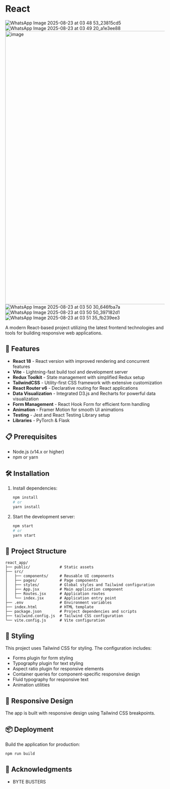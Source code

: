 # React
![WhatsApp Image 2025-08-23 at 03 48 53_23815cd5](https://github.com/user-attachments/assets/c56ca7ae-a62f-4fcf-aa11-fa4d58171548)
![WhatsApp Image 2025-08-23 at 03 49 20_a1e3ee88](https://github.com/user-attachments/assets/3aa42f88-f8ec-4f64-9437-1304b5bb451e)
<img width="1903" height="863" alt="image" src="https://github.com/user-attachments/assets/d3cf4a5e-d3ab-4c10-b2ea-5f302fea4d65" />
![WhatsApp Image 2025-08-23 at 03 50 30_646fba7a](https://github.com/user-attachments/assets/703e4d41-244d-474d-94fc-7ac66fb566fe)
![WhatsApp Image 2025-08-23 at 03 50 50_397182d1](https://github.com/user-attachments/assets/9123c0c9-b8ff-4a71-9a94-67fddff9fc28)
![WhatsApp Image 2025-08-23 at 03 51 35_fb239ee3](https://github.com/user-attachments/assets/dce020e4-9bbe-4e34-943d-d995415187a2)

A modern React-based project utilizing the latest frontend technologies and tools for building responsive web applications.

## 🚀 Features

- **React 18** - React version with improved rendering and concurrent features
- **Vite** - Lightning-fast build tool and development server
- **Redux Toolkit** - State management with simplified Redux setup
- **TailwindCSS** - Utility-first CSS framework with extensive customization
- **React Router v6** - Declarative routing for React applications
- **Data Visualization** - Integrated D3.js and Recharts for powerful data visualization
- **Form Management** - React Hook Form for efficient form handling
- **Animation** - Framer Motion for smooth UI animations
- **Testing** - Jest and React Testing Library setup
- **Libraries** - PyTorch & Flask
## 📋 Prerequisites

- Node.js (v14.x or higher)
- npm or yarn

## 🛠️ Installation

1. Install dependencies:
   ```bash
   npm install
   # or
   yarn install
   ```
   
2. Start the development server:
   ```bash
   npm start
   # or
   yarn start
   ```

## 📁 Project Structure

```
react_app/
├── public/             # Static assets
├── src/
│   ├── components/     # Reusable UI components
│   ├── pages/          # Page components
│   ├── styles/         # Global styles and Tailwind configuration
│   ├── App.jsx         # Main application component
│   ├── Routes.jsx      # Application routes
│   └── index.jsx       # Application entry point
├── .env                # Environment variables
├── index.html          # HTML template
├── package.json        # Project dependencies and scripts
├── tailwind.config.js  # Tailwind CSS configuration
└── vite.config.js      # Vite configuration
```



## 🎨 Styling

This project uses Tailwind CSS for styling. The configuration includes:

- Forms plugin for form styling
- Typography plugin for text styling
- Aspect ratio plugin for responsive elements
- Container queries for component-specific responsive design
- Fluid typography for responsive text
- Animation utilities

## 📱 Responsive Design

The app is built with responsive design using Tailwind CSS breakpoints.


## 📦 Deployment

Build the application for production:

```bash
npm run build
```

## 🙏 Acknowledgments
- BYTE BUSTERS


